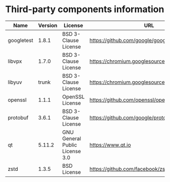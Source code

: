Third-party components information
==================================

| Name       | Version   | License                               | URL                                             |
|------------|-----------|---------------------------------------|-------------------------------------------------|
| googletest | 1.8.1     | BSD 3-Clause License                  | https://github.com/google/googletest/releases   |
| libvpx     | 1.7.0     | BSD 3-Clause License                  | https://chromium.googlesource.com/webm/libvpx   |
| libyuv     | trunk     | BSD 3-Clause License                  | https://chromium.googlesource.com/libyuv/libyuv |
| openssl    | 1.1.1     | OpenSSL License                       | https://github.com/openssl/openssl/releases     |
| protobuf   | 3.6.1     | BSD 3-Clause License                  | https://github.com/google/protobuf/releases     |
| qt         | 5.11.2    | GNU General Public License 3.0        | https://www.qt.io                               |
| zstd       | 1.3.5     | BSD License                           | https://github.com/facebook/zstd/releases       |

